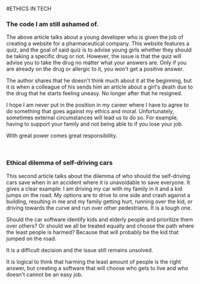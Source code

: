 #ETHICS IN TECH

### The code I am still ashamed of.

The above article talks about a young developer who is given the job of creating a
website for a pharmaceutical company. This website features a quiz, and the goal 
of said quiz is to advise young girls whether they should be taking a specific 
drug or not. However, the issue is that the quiz will advise you to take the 
drug no matter what your answers are. Only if you are already on the drug or 
allergic to it, you won't get a positive answer. 

The author shares that he doesn't think much about it at the beginning, but it 
is when a colleague of his sends him an article about a girl's death due to the
drug that he starts feeling uneasy. No longer after that he resigned. 

I hope I am never put in the position in my career where I have to agree to do 
something that goes against my ethics and moral. Unfortunately, sometimes
external circumstances will lead us to do so. For example, having to support 
your family and not being able to if you lose your job. 

With great power comes great responsibility.

<br>


### Ethical dilemma of self-driving cars

This second article talks about the dilemma of who should the self-driving cars
save when in an accident where it is unavoidable to save everyone. It gives a 
clear example: I am driving my car with my family in it and a kid jumps on the 
road. My options are to drive to one side and crash against a building, resulting
in me and my family getting hurt, running over the kid, or driving towards the
curve and run over other pedestrians. It is a tough one. 

Should the car software identify kids and elderly people and prioritize them 
over others? Or should we all be treated equally and choose the path where the
least people is harmed? Because that will probably be the kid that jumped on 
the road. 


It is a difficult decision and the issue still remains unsolved. 

It is logical to think that harming the least amount of people is the right 
answer, but creating a software that will choose who gets to live and who doesn't
cannot be an easy job. 